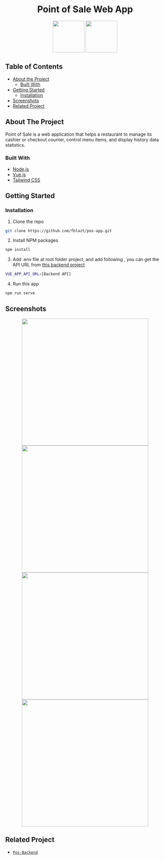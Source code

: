 <p align="center">
  <h1 align="center">Point of Sale Web App</h1>
  <p align="center">
    <img src="https://camo.githubusercontent.com/728ce9f78c3139e76fa69925ad7cc502e32795d2/68747470733a2f2f7675656a732e6f72672f696d616765732f6c6f676f2e706e67" height="100">
    <img src="https://camo.githubusercontent.com/87d7034892fd41dc88f3606bb44b853f87cd2c51/68747470733a2f2f7265666163746f72696e6775692e6e7963332e63646e2e6469676974616c6f6365616e7370616365732e636f6d2f7461696c77696e642d6c6f676f2e737667" height="100">
  </p>
  
</p>



<!-- TABLE OF CONTENTS -->
## Table of Contents

* [About the Project](#about-the-project)
  * [Built With](#built-with)
* [Getting Started](#getting-started)
  * [Installation](#installation)
* [Screenshots](#screenshots)
* [Related Project](#related-project)



<!-- ABOUT THE PROJECT -->
## About The Project


Point of Sale is a web application that helps a restaurant to manage its cashier or checkout counter, control menu items, and display history data statistics.

### Built With

* [Node.js](https://nodejs.org/)
* [Vue.js](https://vuejs.org/)
* [Tailwind CSS](https://tailwindcss.com/)


<!-- GETTING STARTED -->
## Getting Started


### Installation

1. Clone the repo
```sh
git clone https://github.com/fblazt/pos-app.git
```
2. Install NPM packages
```sh
npm install
```
3. Add .env file at root folder project, and add following
, you can get the API URL from [this backend project](https://github.com/fblazt/pos-api)
```sh
VUE_APP_API_URL=[Backend API]
```
4. Run this app
```sh
npm run serve
```



<!-- ROADMAP -->
## Screenshots

<p align='center'>
  <span>
      <image width="400" src='./screenshots/pos-app-login.png' />
      <image width="400" src='./screenshots/pos-app-register.png' />
      <image width="400" src='./screenshots/pos-app-homepage.png' />
      <image width="400" src='./screenshots/pos-app-history.png' />


## Related Project
* [`Pos-Backend`](https://github.com/fblazt/pos-api)
